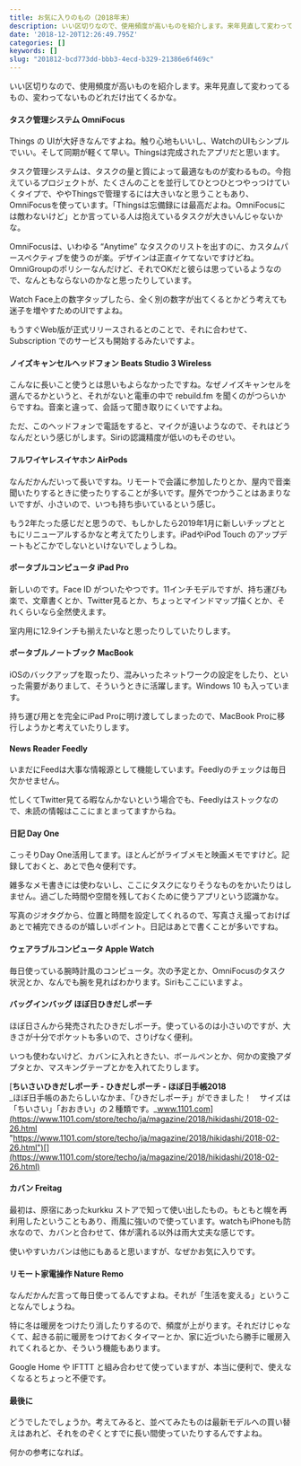```yaml
---
title: お気に入りのもの（2018年末）
description: いい区切りなので、使用頻度が高いものを紹介します。来年見直して変わってるもの、変わってないものどれだけ出てくるかな。
date: '2018-12-20T12:26:49.795Z'
categories: []
keywords: []
slug: "201812-bcd773dd-bbb3-4ecd-b329-21386e6f469c"
---
```

いい区切りなので、使用頻度が高いものを紹介します。来年見直して変わってるもの、変わってないものどれだけ出てくるかな。

#### タスク管理システム OmniFocus

Things の UIが大好きなんですよね。触り心地もいいし、WatchのUIもシンプルでいい。そして同期が軽くて早い。Thingsは完成されたアプリだと思います。

タスク管理システムは、タスクの量と質によって最適なものが変わるもの。今抱えているプロジェクトが、たくさんのことを並行してひとつひとつやっつけていくタイプで、ややThingsで管理するには大きいなと思うこともあり、OmniFocusを使っています。「Thingsは忘備録には最高だよね。OmniFocusには敵わないけど」とか言っている人は抱えているタスクが大きいんじゃないかな。

OmniFocusは、いわゆる “Anytime” なタスクのリストを出すのに、カスタムパースペクティブを使うのが楽。デザインは正直イケてないですけどね。OmniGroupのポリシーなんだけど、それでOKだと彼らは思っているようなので、なんともならないのかなと思ったりしています。

Watch Face上の数字タップしたら、全く別の数字が出てくるとかどう考えても迷子を増やすためのUIですよね。

もうすぐWeb版が正式リリースされるとのことで、それに合わせて、Subscription でのサービスも開始するみたいですよ。

#### ノイズキャンセルヘッドフォン Beats Studio 3 Wireless

こんなに長いこと使うとは思いもよらなかったですね。なぜノイズキャンセルを選んでるかというと、それがないと電車の中で rebuild.fm を聞くのがつらいからですね。音楽と違って、会話って聞き取りにくいですよね。

ただ、このヘッドフォンで電話をすると、マイクが遠いようなので、それはどうなんだという感じがします。Siriの認識精度が低いのもそのせい。

#### フルワイヤレスイヤホン AirPods

なんだかんだいって長いですね。リモートで会議に参加したりとか、屋内で音楽聞いたりするときに使ったりすることが多いです。屋外でつかうことはあまりないですが、小さいので、いつも持ち歩いているという感じ。

もう2年たった感じだと思うので、もしかしたら2019年1月に新しいチップとともにリニューアルするかなと考えてたりします。iPadやiPod Touch のアップデートもどこかでしないといけないでしょうしね。

#### ポータブルコンピュータ iPad Pro

新しいのです。Face ID がついたやつです。11インチモデルですが、持ち運びも楽で、文章書くとか、Twitter見るとか、ちょっとマインドマップ描くとか、それくらいなら全然使えます。

室内用に12.9インチも揃えたいなと思ったりしていたりします。

#### ポータブルノートブック MacBook

iOSのバックアップを取ったり、混みいったネットワークの設定をしたり、といった需要がありまして、そういうときに活躍します。Windows 10 も入っています。

持ち運び用とを完全にiPad Proに明け渡してしまったので、MacBook Proに移行しようかと考えていたりします。

#### News Reader Feedly

いまだにFeedは大事な情報源として機能しています。Feedlyのチェックは毎日欠かせません。

忙しくてTwitter見てる暇なんかないという場合でも、Feedlyはストックなので、未読の情報はここにまとまってますからね。

#### 日記 Day One

こっそりDay One活用してます。ほとんどがライブメモと映画メモですけど。記録しておくと、あとで色々便利です。

雑多なメモ書きには使わないし、ここにタスクになりそうなものをかいたりはしません。過ごした時間や空間を残しておくために使うアプリという認識かな。

写真のジオタグから、位置と時間を設定してくれるので、写真さえ撮っておけばあとで補完できるのが嬉しいポイント。日記はあとで書くことが多いですね。

#### ウェアラブルコンピュータ Apple Watch

毎日使っている腕時計風のコンピュータ。次の予定とか、OmniFocusのタスク状況とか、なんでも腕を見ればわかります。Siriもここにいますよ。

#### バッグインバッグ ほぼ日ひきだしポーチ

ほぼ日さんから発売されたひきだしポーチ。使っているのは小さいのですが、大きさが十分でポケットも多いので、さりげなく便利。

いつも使わないけど、カバンに入れときたい、ボールペンとか、何かの変換アダプタとか、マスキングテープとかを入れてたりします。

[**ちいさいひきだしポーチ - ひきだしポーチ - ほぼ日手帳2018**  
_ほぼ日手帳のあたらしいなかま、「ひきだしポーチ」ができました！　サイズは「ちいさい」「おおきい」の２種類です。_www.1101.com](https://www.1101.com/store/techo/ja/magazine/2018/hikidashi/2018-02-26.html "https://www.1101.com/store/techo/ja/magazine/2018/hikidashi/2018-02-26.html")[](https://www.1101.com/store/techo/ja/magazine/2018/hikidashi/2018-02-26.html)

#### カバン Freitag

最初は、原宿にあったkurkku ストアで知って使い出したもの。もともと幌を再利用したということもあり、雨風に強いので使っています。watchもiPhoneも防水なので、カバンと合わせて、体が濡れる以外は雨大丈夫な感じです。

使いやすいカバンは他にもあると思いますが、なぜかお気に入りです。

#### リモート家電操作 Nature Remo

なんだかんだ言って毎日使ってるんですよね。それが「生活を変える」ということなんでしょうね。

特に冬は暖房をつけたり消したりするので、頻度が上がります。それだけじゃなくて、起きる前に暖房をつけておくタイマーとか、家に近づいたら勝手に暖房入れてくれるとか、そういう機能もあります。

Google Home や IFTTT と組み合わせて使っていますが、本当に便利で、使えなくなるとちょっと不便です。

#### 最後に

どうでしたでしょうか。考えてみると、並べてみたものは最新モデルへの買い替えはあれど、それをのぞくとすでに長い間使っていたりするんですよね。

何かの参考になれば。